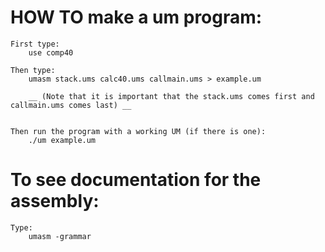 # HOW TO make a um program:

    First type:
        use comp40

    Then type:
        umasm stack.ums calc40.ums callmain.ums > example.um
        
        __ (Note that it is important that the stack.ums comes first and callmain.ums comes last) __


    Then run the program with a working UM (if there is one):
        ./um example.um


# To see documentation for the assembly:
    Type:
        umasm -grammar



